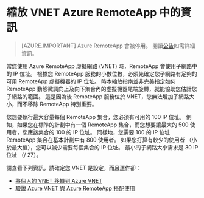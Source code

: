 
<properties
    pageTitle="縮放資訊中 Azure RemoteApp VNET |Microsoft Azure"
    description="瞭解執行 VNET Azure RemoteApp 的 IP 位址需求"
    services="remoteapp"
    documentationCenter=""
    authors="lizap"
    manager="mbaldwin" />

<tags
    ms.service="remoteapp"
    ms.workload="compute"
    ms.tgt_pltfrm="na"
    ms.devlang="na"
    ms.topic="article"
    ms.date="08/15/2016"
    ms.author="elizapo" />



# <a name="sizing-information-for-a-vnet-in-azure-remoteapp"></a>縮放 VNET Azure RemoteApp 中的資訊

> [AZURE.IMPORTANT]
> Azure RemoteApp 會被停用。 閱讀[公告](https://go.microsoft.com/fwlink/?linkid=821148)如需詳細資訊。

當您使用 Azure RemoteApp 虛擬網路 (VNET) 時，RemoteApp 會使用子網路中的 IP 位址。 根據您 RemoteApp 服務的小數位數，必須先確定您子網路有足夠的可用 RemoteApp 虛擬機器的 IP 位址。 時本縮放指南並非完美指定如何 RemoteApp 動態微調向上及向下集合內的虛擬機器尾端旋轉，就能協助您估計您子網路的範圍。 這是因為後 RemoteApp 服務位於 VNET，您無法增加子網路大小，而不移除 RemoteApp 特別重要。

您想要執行最大容量每個 RemoteApp 集合，您必須有可用的 100 IP 位址。 例如，如果您在標準的計劃中有一個 RemoteApp 集合，而您想要讓最大的 500 使用者，您應該集合的 100 的 IP 位址。 同樣地，您需要 100 的 IP 位址 RemoteApp 集合在基本計劃中有 800 使用者。 如果您打算有較少的使用者 （小於最大值），您可以減少需要每個集合的 IP 位址。 最小的子網路大小需求是 30 IP 位址 （/ 27）。

請查看下列資訊，請確定您 VNET 是設定，而且運作卻︰

- [將個人的 VNET 移轉到 Azure VNET](remoteapp-migratevnet.md)
- [驗證 Azure VNET 與 Azure RemoteApp 搭配使用](remoteapp-vnet.md)
